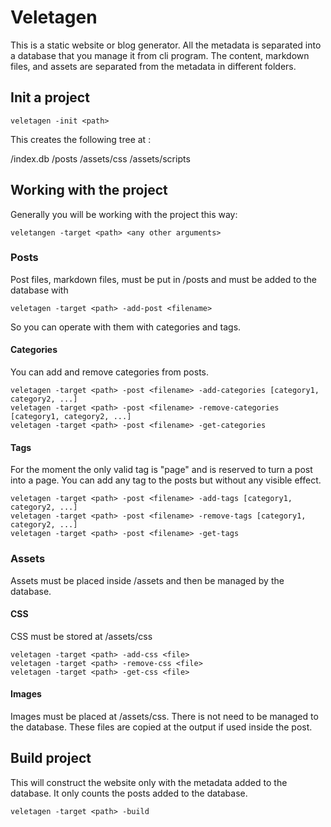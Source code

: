 # Veletagen

This is a static website or blog generator. All the metadata is separated into a database that you manage it
from cli program. The content, markdown files, and assets are separated from the metadata in different folders.

## Init a project

    veletagen -init <path>

This creates the following tree at <path>:

/index.db
/posts
/assets/css
/assets/scripts

## Working with the project

Generally you will be working with the project this way:

    veletangen -target <path> <any other arguments>

### Posts

Post files, markdown files, must be put in /posts and must be
added to the database with

    veletagen -target <path> -add-post <filename>

So you can operate with them with categories and tags.

#### Categories

You can add and remove categories from posts.

    veletagen -target <path> -post <filename> -add-categories [category1, category2, ...]
    veletagen -target <path> -post <filename> -remove-categories [category1, category2, ...]
    veletagen -target <path> -post <filename> -get-categories

#### Tags

For the moment the only valid tag is "page" and is reserved to turn a post into a page.
You can add any tag to the posts but without any visible effect.

    veletagen -target <path> -post <filename> -add-tags [category1, category2, ...]
    veletagen -target <path> -post <filename> -remove-tags [category1, category2, ...]
    veletagen -target <path> -post <filename> -get-tags

### Assets

Assets must be placed inside /assets and then be managed by the database.

#### CSS

CSS must be stored at /assets/css

    veletagen -target <path> -add-css <file>
    veletagen -target <path> -remove-css <file>
    veletagen -target <path> -get-css <file>

#### Images

Images must be placed at /assets/css. There is not need to be managed to the database.
These files are copied at the output if used inside the post.

## Build project

This will construct the website only with the metadata added to the database.
It only counts the posts added to the database.

    veletagen -target <path> -build
